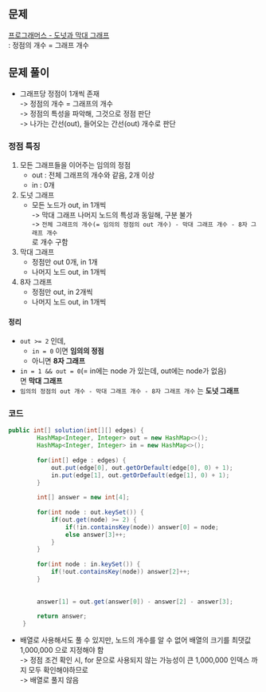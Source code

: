 ## 문제
[프로그래머스 - 도넛과 막대 그래프](https://school.programmers.co.kr/learn/courses/30/lessons/258711) <br>
: 정점의 개수 = 그래프 개수

## 문제 풀이
- 그래프당 정점이 1개씩 존재 <br>
  -> 정점의 개수 = 그래프의 개수 <br>
  -> 정점의 특성을 파악해, 그것으로 정점 판단 <br>
  -> 나가는 간선(out), 들어오는 간선(out) 개수로 판단

### 정점 특징
1. 모든 그래프들을 이어주는 임의의 정점
   - out : 전체 그래프의 개수와 같음, 2개 이상
   - in : 0개
2. 도넛 그래프
   - 모든 노드가 out, in 1개씩 <br>
   -> 막대 그래프 나머지 노드의 특성과 동일해, 구분 불가 <br>
   -> `전체 그래프의 개수(= 임의의 정점의 out 개수) - 막대 그래프 개수 - 8자 그래프 개수` <br>
      로 개수 구함
3. 막대 그래프
   - 정점만 out 0개, in 1개
   - 나머지 노드 out, in 1개씩
4. 8자 그래프
   - 정점만 out, in 2개씩
   - 나머지 노드 out, in 1개씩

#### 정리
- `out >= 2` 인데,
  - `in = 0` 이면 **임의의 정점**
  - 아니면 **8자 그래프**
- `in = 1 && out = 0`(= in에는 node 가 있는데, out에는 node가 없음) <br>
  면 **막대 그래프**  
- `임의의 정점의 out 개수 - 막대 그래프 개수 - 8자 그래프 개수` 는 **도넛 그래프**

### 코드
```java
public int[] solution(int[][] edges) {
        HashMap<Integer, Integer> out = new HashMap<>();
        HashMap<Integer, Integer> in = new HashMap<>();
        
        for(int[] edge : edges) {
            out.put(edge[0], out.getOrDefault(edge[0], 0) + 1);
            in.put(edge[1], out.getOrDefault(edge[1], 0) + 1);
        }
        
        int[] answer = new int[4];
        
        for(int node : out.keySet()) {
            if(out.get(node) >= 2) {
                if(!in.containsKey(node)) answer[0] = node;
                else answer[3]++;
            }
        }
        
        for(int node : in.keySet()) {
            if(!out.containsKey(node)) answer[2]++;
        }
        
        
        answer[1] = out.get(answer[0]) - answer[2] - answer[3];
        
        return answer;
    }
```

- 배열로 사용해서도 풀 수 있지만, 노드의 개수를 알 수 없어 배열의 크기를 최댓값 1,000,000 으로 지정해야 함 <br>
  -> 정점 조건 확인 시, for 문으로 사용되지 않는 가능성이 큰 1,000,000 인덱스 까지 모두 확인해야하므로 <br>
  -> 배열로 풀지 않음
